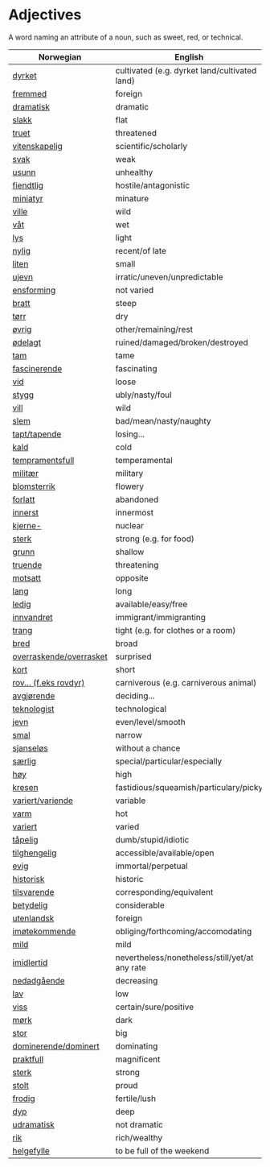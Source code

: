 # Adjectives

A word naming an attribute of a noun, such as sweet, red, or technical.

| Norwegian | English |
| --- | --- |
| [dyrket](https://www.ordnett.no/search?language=no&phrase=dyrket) | cultivated (e.g. dyrket land/cultivated land) |
| [fremmed](https://www.ordnett.no/search?language=no&phrase=fremmed) | foreign |
| [dramatisk](https://www.ordnett.no/search?language=no&phrase=dramatisk) | dramatic |
| [slakk](https://www.ordnett.no/search?language=no&phrase=slakk) | flat |
| [truet](https://www.ordnett.no/search?language=no&phrase=truet) | threatened |
| [vitenskapelig](https://www.ordnett.no/search?language=no&phrase=vitenskapelig) | scientific/scholarly |
| [svak](https://www.ordnett.no/search?language=no&phrase=svak) | weak |
| [usunn](https://www.ordnett.no/search?language=no&phrase=usunn) | unhealthy |
| [fiendtlig](https://www.ordnett.no/search?language=no&phrase=fiendtlig) | hostile/antagonistic |
| [miniatyr](https://www.ordnett.no/search?language=no&phrase=miniatyr) | minature |
| [ville](https://www.ordnett.no/search?language=no&phrase=ville) | wild |
| [våt](https://www.ordnett.no/search?language=no&phrase=våt) | wet |
| [lys](https://www.ordnett.no/search?language=no&phrase=lys) | light |
| [nylig](https://www.ordnett.no/search?language=no&phrase=nylig) | recent/of late |
| [liten](https://www.ordnett.no/search?language=no&phrase=liten) | small |
| [ujevn](https://www.ordnett.no/search?language=no&phrase=ujevn) | irratic/uneven/unpredictable |
| [ensforming](https://www.ordnett.no/search?language=no&phrase=ensforming) | not varied |
| [bratt](https://www.ordnett.no/search?language=no&phrase=bratt) | steep |
| [tørr](https://www.ordnett.no/search?language=no&phrase=tørr) | dry |
| [øvrig](https://www.ordnett.no/search?language=no&phrase=øvrig) | other/remaining/rest |
| [ødelagt](https://www.ordnett.no/search?language=no&phrase=ødelagt) | ruined/damaged/broken/destroyed |
| [tam](https://www.ordnett.no/search?language=no&phrase=tam) | tame |
| [fascinerende](https://www.ordnett.no/search?language=no&phrase=fascinerende) | fascinating |
| [vid](https://www.ordnett.no/search?language=no&phrase=vid) | loose |
| [stygg](https://www.ordnett.no/search?language=no&phrase=stygg) | ubly/nasty/foul |
| [vill](https://www.ordnett.no/search?language=no&phrase=vill) | wild |
| [slem](https://www.ordnett.no/search?language=no&phrase=slem) | bad/mean/nasty/naughty |
| [tapt/tapende](https://www.ordnett.no/search?language=no&phrase=tapt/tapende) | losing... |
| [kald](https://www.ordnett.no/search?language=no&phrase=kald) | cold |
| [tempramentsfull](https://www.ordnett.no/search?language=no&phrase=tempramentsfull) | temperamental |
| [militær](https://www.ordnett.no/search?language=no&phrase=militær) | military |
| [blomsterrik](https://www.ordnett.no/search?language=no&phrase=blomsterrik) | flowery |
| [forlatt](https://www.ordnett.no/search?language=no&phrase=forlatt) | abandoned |
| [innerst](https://www.ordnett.no/search?language=no&phrase=innerst) | innermost |
| [kjerne-](https://www.ordnett.no/search?language=no&phrase=kjerne-) | nuclear |
| [sterk](https://www.ordnett.no/search?language=no&phrase=sterk) | strong (e.g. for food) |
| [grunn](https://www.ordnett.no/search?language=no&phrase=grunn) | shallow |
| [truende](https://www.ordnett.no/search?language=no&phrase=truende) | threatening |
| [motsatt](https://www.ordnett.no/search?language=no&phrase=motsatt) | opposite |
| [lang](https://www.ordnett.no/search?language=no&phrase=lang) | long |
| [ledig](https://www.ordnett.no/search?language=no&phrase=ledig) | available/easy/free |
| [innvandret](https://www.ordnett.no/search?language=no&phrase=innvandret) | immigrant/immigranting |
| [trang](https://www.ordnett.no/search?language=no&phrase=trang) | tight (e.g. for clothes or a room) |
| [bred](https://www.ordnett.no/search?language=no&phrase=bred) | broad |
| [overraskende/overrasket](https://www.ordnett.no/search?language=no&phrase=overraskende/overrasket) | surprised |
| [kort](https://www.ordnett.no/search?language=no&phrase=kort) | short |
| [rov... (f.eks rovdyr)](https://www.ordnett.no/search?language=no&phrase=rov...%20(f.eks%20rovdyr)) | carniverous (e.g. carniverous animal) |
| [avgjørende](https://www.ordnett.no/search?language=no&phrase=avgjørende) | deciding... |
| [teknologist](https://www.ordnett.no/search?language=no&phrase=teknologist) | technological |
| [jevn](https://www.ordnett.no/search?language=no&phrase=jevn) | even/level/smooth |
| [smal](https://www.ordnett.no/search?language=no&phrase=smal) | narrow |
| [sjanseløs](https://www.ordnett.no/search?language=no&phrase=sjanseløs) | without a chance |
| [særlig](https://www.ordnett.no/search?language=no&phrase=særlig) | special/particular/especially |
| [høy](https://www.ordnett.no/search?language=no&phrase=høy) | high |
| [kresen](https://www.ordnett.no/search?language=no&phrase=kresen) | fastidious/squeamish/particulary/picky |
| [variert/variende](https://www.ordnett.no/search?language=no&phrase=variert/variende) | variable |
| [varm](https://www.ordnett.no/search?language=no&phrase=varm) | hot |
| [variert](https://www.ordnett.no/search?language=no&phrase=variert) | varied |
| [tåpelig](https://www.ordnett.no/search?language=no&phrase=tåpelig) | dumb/stupid/idiotic |
| [tilghengelig](https://www.ordnett.no/search?language=no&phrase=tilghengelig) | accessible/available/open |
| [evig](https://www.ordnett.no/search?language=no&phrase=evig) | immortal/perpetual |
| [historisk](https://www.ordnett.no/search?language=no&phrase=historisk) | historic |
| [tilsvarende](https://www.ordnett.no/search?language=no&phrase=tilsvarende) | corresponding/equivalent |
| [betydelig](https://www.ordnett.no/search?language=no&phrase=betydelig) | considerable |
| [utenlandsk](https://www.ordnett.no/search?language=no&phrase=utenlandsk) | foreign |
| [imøtekommende](https://www.ordnett.no/search?language=no&phrase=imøtekommende) | obliging/forthcoming/accomodating |
| [mild](https://www.ordnett.no/search?language=no&phrase=mild) | mild |
| [imidlertid](https://www.ordnett.no/search?language=no&phrase=imidlertid) | nevertheless/nonetheless/still/yet/at any rate |
| [nedadgående](https://www.ordnett.no/search?language=no&phrase=nedadgående) | decreasing |
| [lav](https://www.ordnett.no/search?language=no&phrase=lav) | low |
| [viss](https://www.ordnett.no/search?language=no&phrase=viss) | certain/sure/positive |
| [mørk](https://www.ordnett.no/search?language=no&phrase=mørk) | dark |
| [stor](https://www.ordnett.no/search?language=no&phrase=stor) | big |
| [dominerende/dominert](https://www.ordnett.no/search?language=no&phrase=dominerende/dominert) | dominating |
| [praktfull](https://www.ordnett.no/search?language=no&phrase=praktfull) | magnificent |
| [sterk](https://www.ordnett.no/search?language=no&phrase=sterk) | strong |
| [stolt](https://www.ordnett.no/search?language=no&phrase=stolt) | proud |
| [frodig](https://www.ordnett.no/search?language=no&phrase=frodig) | fertile/lush |
| [dyp](https://www.ordnett.no/search?language=no&phrase=dyp) | deep |
| [udramatisk](https://www.ordnett.no/search?language=no&phrase=udramatisk) | not dramatic |
| [rik](https://www.ordnett.no/search?language=no&phrase=rik) | rich/wealthy |
| [helgefylle](https://www.ordnett.no/search?language=no&phrase=helgefylle) | to be full of the weekend |


